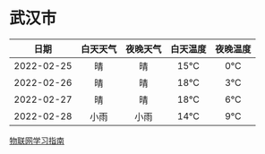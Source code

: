 # 武汉市
|日期|白天天气|夜晚天气|白天温度|夜晚温度|
|:--:|:--:|:--:|:--:|:--:|
|2022-02-25|晴|晴|15℃|0℃|
|2022-02-26|晴|晴|18℃|3℃|
|2022-02-27|晴|晴|18℃|6℃|
|2022-02-28|小雨|小雨|14℃|9℃|
 
[物联网学习指南](http://doc.lziqi.top/IoT)
